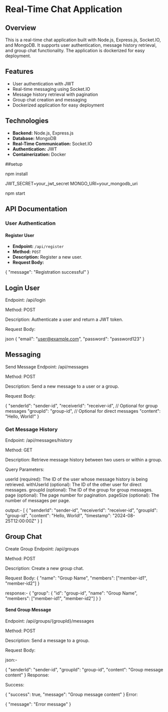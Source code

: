 # Real-Time Chat Application

## Overview

This is a real-time chat application built with Node.js, Express.js, Socket.IO, and MongoDB. It supports user authentication, message history retrieval, and group chat functionality. The application is dockerized for easy deployment.

## Features

- User authentication with JWT
- Real-time messaging using Socket.IO
- Message history retrieval with pagination
- Group chat creation and messaging
- Dockerized application for easy deployment

## Technologies

- **Backend:** Node.js, Express.js
- **Database:** MongoDB
- **Real-Time Communication:** Socket.IO
- **Authentication:** JWT
- **Containerization:** Docker


##setup

npm install

JWT_SECRET=your_jwt_secret
MONGO_URI=your_mongodb_uri

npm start


## API Documentation

### User Authentication

#### Register User

- **Endpoint:** `/api/register`
- **Method:** `POST`
- **Description:** Register a new user.
- **Request Body:**


{
  "message": "Registration successful"
}


## Login User

Endpoint: /api/login

Method: POST

Description: Authenticate a user and return a JWT token.

Request Body:

json
{
  "email": "user@example.com",
  "password": "password123"
}


## Messaging
Send Message
Endpoint: /api/messages

Method: POST

Description: Send a new message to a user or a group.

Request Body:

{
  "senderId": "sender-id",
  "receiverId": "receiver-id",  // Optional for group messages
  "groupId": "group-id",        // Optional for direct messages
  "content": "Hello, World!"
}



### Get Message History
Endpoint: /api/messages/history

Method: GET

Description: Retrieve message history between two users or within a group.

Query Parameters:

userId (required): The ID of the user whose message history is being retrieved.
withUserId (optional): The ID of the other user for direct messages.
groupId (optional): The ID of the group for group messages.
page (optional): The page number for pagination.
pageSize (optional): The number of messages per page.


output:- 
[
  {
    "senderId": "sender-id",
    "receiverId": "receiver-id",
    "groupId": "group-id",
    "content": "Hello, World!",
    "timestamp": "2024-08-25T12:00:00Z"
  }
]


##  Group Chat
Create Group
Endpoint: /api/groups

Method: POST

Description: Create a new group chat.

Request Body:
{
  "name": "Group Name",
  "members": ["member-id1", "member-id2"]
}


response:-
{
  "group": {
    "id": "group-id",
    "name": "Group Name",
    "members": ["member-id1", "member-id2"]
  }
}


#### Send Group Message
Endpoint: /api/groups/{groupId}/messages

Method: POST

Description: Send a message to a group.

Request Body:

json:-

{
  "senderId": "sender-id",
    "groupId": "group-id",
  "content": "Group message content"
}
Response:

Success:


{
  "success": true,
  "message": "Group message content"
}
Error:


{
  "message": "Error message"
}

